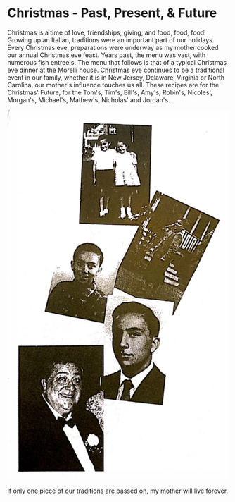 # Christmas - Past, Present, & Future 
Christmas is a time of love, friendships, giving, and food, food, food! Growing up an Italian, traditions were an important part of our holidays. Every Christmas eve, preparations were underway as my mother cooked our annual Christmas eve feast. Years past, the menu was vast, with numerous fish entree's. The menu that follows is that of a typical Christmas eve dinner at the Morelli house. Christmas eve continues to be a traditional event in our family, whether it is in New Jersey, Delaware, Virginia or North Carolina, our mother's influence touches us all. These recipes are for the Christmas' Future, for the Tom's, Tim's, Bill's, Amy's, Robin's, Nicoles', Morgan's, Michael's, Mathew's, Nicholas' and Jordan's.

![Christmas](/images/xmas/xmas.png)

If only one piece of our traditions are passed on, my mother will live forever.